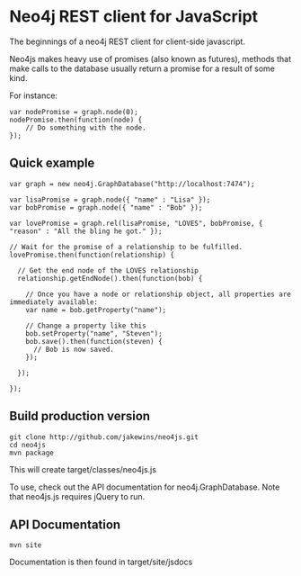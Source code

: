 Neo4j REST client for JavaScript
=================================

The beginnings of a neo4j REST client for client-side javascript.

Neo4js makes heavy use of promises (also known as futures), methods that make calls to the database usually return a promise
for a result of some kind.

For instance:

    var nodePromise = graph.node(0);
    nodePromise.then(function(node) {
        // Do something with the node.
    });

Quick example
-------------
    
    var graph = new neo4j.GraphDatabase("http://localhost:7474");
    
    var lisaPromise = graph.node({ "name" : "Lisa" });
    var bobPromise = graph.node({ "name" : "Bob" });
    
    var lovePromise = graph.rel(lisaPromise, "LOVES", bobPromise, { "reason" : "All the bling he got." });

    // Wait for the promise of a relationship to be fulfilled.
    lovePromise.then(function(relationship) {

      // Get the end node of the LOVES relationship
      relationship.getEndNode().then(function(bob) {

        // Once you have a node or relationship object, all properties are immediately available:
        var name = bob.getProperty("name");

        // Change a property like this
        bob.setProperty("name", "Steven");
        bob.save().then(function(steven) {
          // Bob is now saved.
        });

      });

    });

Build production version
------------

    git clone http://github.com/jakewins/neo4js.git
    cd neo4js
    mvn package
	
This will create target/classes/neo4js.js

To use, check out the API documentation for neo4j.GraphDatabase.
Note that neo4js.js requires jQuery to run.
	
API Documentation
-----------------

    mvn site

Documentation is then found in target/site/jsdocs
 
